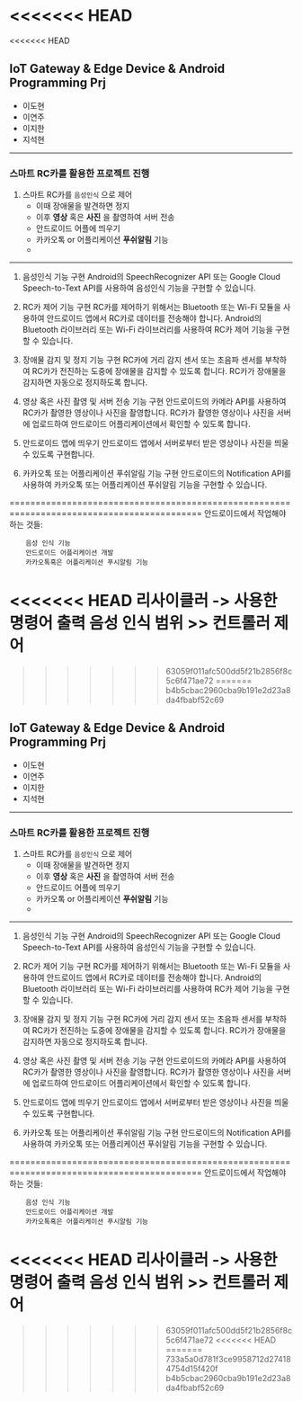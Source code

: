 <<<<<<< HEAD
=======
<<<<<<< HEAD
## IoT Gateway & Edge Device & Android Programming Prj

* 이도현
* 이연주
* 이지한
* 지석현
---

### 스마트 RC카를 활용한 프로젝트 진행

1. 스마트 RC카를 `음성인식` 으로 제어
	- 이때 장애물을 발견하면 정지
	- 이후 **영상** 혹은 **사진** 을 촬영하여 서버 전송
	- 안드로이드 어플에 띄우기
	- 카카오톡 or 어플리케이션 **푸쉬알림** 기능
	- 

-------------------------------------------------------------------------------------------

1. 음성인식 기능 구현
	Android의 SpeechRecognizer API 또는 Google Cloud Speech-to-Text API를 사용하여 음성인식 기능을 구현할 수 있습니다.

2. RC카 제어 기능 구현
	RC카를 제어하기 위해서는 Bluetooth 또는 Wi-Fi 모듈을 사용하여 안드로이드 앱에서 RC카로 데이터를 전송해야 합니다.
	Android의 Bluetooth 라이브러리 또는 Wi-Fi 라이브러리를 사용하여 RC카 제어 기능을 구현할 수 있습니다.

3. 장애물 감지 및 정지 기능 구현
	RC카에 거리 감지 센서 또는 초음파 센서를 부착하여 RC카가 전진하는 도중에 장애물을 감지할 수 있도록 합니다.
	RC카가 장애물을 감지하면 자동으로 정지하도록 합니다.

4. 영상 혹은 사진 촬영 및 서버 전송 기능 구현
	안드로이드의 카메라 API를 사용하여 RC카가 촬영한 영상이나 사진을 촬영합니다.
	RC카가 촬영한 영상이나 사진을 서버에 업로드하여 안드로이드 어플리케이션에서 확인할 수 있도록 합니다.

5. 안드로이드 앱에 띄우기
	안드로이드 앱에서 서버로부터 받은 영상이나 사진을 띄울 수 있도록 구현합니다.

6. 카카오톡 또는 어플리케이션 푸쉬알림 기능 구현
	안드로이드의 Notification API를 사용하여 카카오톡 또는 어플리케이션 푸쉬알림 기능을 구현할 수 있습니다.

===========================================================================================
	안드로이드에서 작업해야 하는 것들:

		음성 인식 기능
		안드로이드 어플리케이션 개발
		카카오톡혹은 어플리케이션 푸시알림 기능
<<<<<<< HEAD
		리사이클러 -> 사용한 명령어 출력
		음성 인식 범위 >> 
		컨트롤러 제어
=======
>>>>>>> 63059f011afc500dd5f21b2856f8c5c6f471ae72
=======
>>>>>>> b4b5cbac2960cba9b191e2d23a8da4fbabf52c69
## IoT Gateway & Edge Device & Android Programming Prj

* 이도현
* 이연주
* 이지한
* 지석현
---

### 스마트 RC카를 활용한 프로젝트 진행

1. 스마트 RC카를 `음성인식` 으로 제어
	- 이때 장애물을 발견하면 정지
	- 이후 **영상** 혹은 **사진** 을 촬영하여 서버 전송
	- 안드로이드 어플에 띄우기
	- 카카오톡 or 어플리케이션 **푸쉬알림** 기능
	- 

-------------------------------------------------------------------------------------------

1. 음성인식 기능 구현
	Android의 SpeechRecognizer API 또는 Google Cloud Speech-to-Text API를 사용하여 음성인식 기능을 구현할 수 있습니다.

2. RC카 제어 기능 구현
	RC카를 제어하기 위해서는 Bluetooth 또는 Wi-Fi 모듈을 사용하여 안드로이드 앱에서 RC카로 데이터를 전송해야 합니다.
	Android의 Bluetooth 라이브러리 또는 Wi-Fi 라이브러리를 사용하여 RC카 제어 기능을 구현할 수 있습니다.

3. 장애물 감지 및 정지 기능 구현
	RC카에 거리 감지 센서 또는 초음파 센서를 부착하여 RC카가 전진하는 도중에 장애물을 감지할 수 있도록 합니다.
	RC카가 장애물을 감지하면 자동으로 정지하도록 합니다.

4. 영상 혹은 사진 촬영 및 서버 전송 기능 구현
	안드로이드의 카메라 API를 사용하여 RC카가 촬영한 영상이나 사진을 촬영합니다.
	RC카가 촬영한 영상이나 사진을 서버에 업로드하여 안드로이드 어플리케이션에서 확인할 수 있도록 합니다.

5. 안드로이드 앱에 띄우기
	안드로이드 앱에서 서버로부터 받은 영상이나 사진을 띄울 수 있도록 구현합니다.

6. 카카오톡 또는 어플리케이션 푸쉬알림 기능 구현
	안드로이드의 Notification API를 사용하여 카카오톡 또는 어플리케이션 푸쉬알림 기능을 구현할 수 있습니다.

===========================================================================================
	안드로이드에서 작업해야 하는 것들:

		음성 인식 기능
		안드로이드 어플리케이션 개발
		카카오톡혹은 어플리케이션 푸시알림 기능
<<<<<<< HEAD
		리사이클러 -> 사용한 명령어 출력
		음성 인식 범위 >> 
		컨트롤러 제어
=======
>>>>>>> 63059f011afc500dd5f21b2856f8c5c6f471ae72
<<<<<<< HEAD
=======
>>>>>>> 733a5a0d781f3ce9958712d274184754d15f420f
>>>>>>> b4b5cbac2960cba9b191e2d23a8da4fbabf52c69
